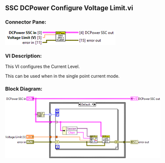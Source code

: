 ## **SSC DCPower Configure Voltage Limit.vi**
### Connector Pane:
![alt text](/docs/images/Instrument%20Control/DCPower/SSC%20DCPower/Source/Constant%20Current/SSC%20DCPower%20Configure%20Voltage%20Limit.vic.png "SSC DCPower Configure Voltage Limit.vi connector pane")

### VI Description:
This VI configures the Current Level.

This can be used when in the single point current mode.

### Block Diagram:
![alt text](/docs/images/Instrument%20Control/DCPower/SSC%20DCPower/Source/Constant%20Current/SSC%20DCPower%20Configure%20Voltage%20Limit.vid.png "SSC DCPower Configure Voltage Limit.vi block diagram")
